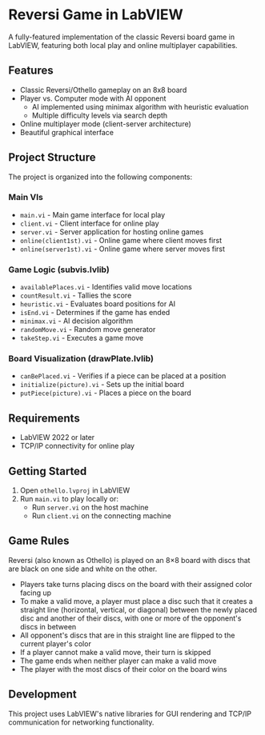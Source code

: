 # Reversi Game in LabVIEW

A fully-featured implementation of the classic Reversi board game in LabVIEW, featuring both local play and online multiplayer capabilities.

## Features

- Classic Reversi/Othello gameplay on an 8x8 board
- Player vs. Computer mode with AI opponent
  - AI implemented using minimax algorithm with heuristic evaluation
  - Multiple difficulty levels via search depth
- Online multiplayer mode (client-server architecture)
- Beautiful graphical interface

## Project Structure

The project is organized into the following components:

### Main VIs
- `main.vi` - Main game interface for local play
- `client.vi` - Client interface for online play
- `server.vi` - Server application for hosting online games
- `online(client1st).vi` - Online game where client moves first
- `online(server1st).vi` - Online game where server moves first

### Game Logic (subvis.lvlib)
- `availablePlaces.vi` - Identifies valid move locations
- `countResult.vi` - Tallies the score
- `heuristic.vi` - Evaluates board positions for AI
- `isEnd.vi` - Determines if the game has ended
- `minimax.vi` - AI decision algorithm
- `randomMove.vi` - Random move generator
- `takeStep.vi` - Executes a game move

### Board Visualization (drawPlate.lvlib)
- `canBePlaced.vi` - Verifies if a piece can be placed at a position
- `initialize(picture).vi` - Sets up the initial board
- `putPiece(picture).vi` - Places a piece on the board

## Requirements

- LabVIEW 2022 or later
- TCP/IP connectivity for online play

## Getting Started

1. Open `othello.lvproj` in LabVIEW
2. Run `main.vi` to play locally or:
   - Run `server.vi` on the host machine
   - Run `client.vi` on the connecting machine

## Game Rules

Reversi (also known as Othello) is played on an 8×8 board with discs that are black on one side and white on the other.

- Players take turns placing discs on the board with their assigned color facing up
- To make a valid move, a player must place a disc such that it creates a straight line (horizontal, vertical, or diagonal) between the newly placed disc and another of their discs, with one or more of the opponent's discs in between
- All opponent's discs that are in this straight line are flipped to the current player's color
- If a player cannot make a valid move, their turn is skipped
- The game ends when neither player can make a valid move
- The player with the most discs of their color on the board wins

## Development

This project uses LabVIEW's native libraries for GUI rendering and TCP/IP communication for networking functionality.